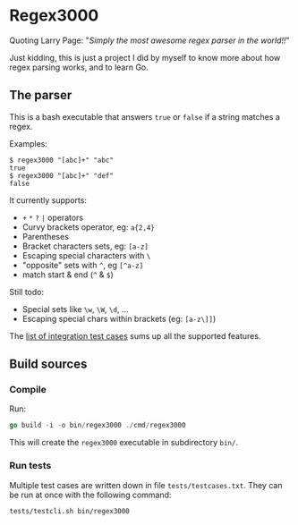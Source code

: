# Regex3000

Quoting Larry Page: "*Simply the most awesome regex parser in
the world!!*"

Just kidding, this is just a project I did by myself to know
more about how regex parsing works, and to learn Go.

## The parser

This is a bash executable that answers `true` or `false` if a
string matches a regex.

Examples:

```
$ regex3000 "[abc]+" "abc"
true
$ regex3000 "[abc]+" "def"
false
```

It currently supports:

- `+` `*` `?` `|` operators
- Curvy brackets operator, eg: `a{2,4}`
- Parentheses
- Bracket characters sets, eg: `[a-z]`
- Escaping special characters with `\`
- "opposite" sets with `^`, eg `[^a-z]`
- match start & end (`^` & `$`)

Still todo:

- Special sets like `\w`, `\W`, `\d`, ...
- Escaping special chars within brackets (eg: `[a-z\]]`)

The [list of integration test cases](https://github.com/marcbllv/regex3000/blob/master/tests/testcases.txt)
sums up all the supported features.

## Build sources

### Compile

Run:

```go
go build -i -o bin/regex3000 ./cmd/regex3000
```

This will create the `regex3000` executable in subdirectory `bin/`.

### Run tests

Multiple test cases are written down in file `tests/testcases.txt`.
They can be run at once with the following command:

```bash
tests/testcli.sh bin/regex3000
```
